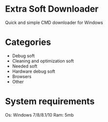 # Extra Soft Downloader
Quick and simple CMD downloader for Windows

# Categories
* Debug soft
* Cleaning and optimization soft
* Needed soft
* Hardware debug soft
* Browsers
* Other

# System requirements
Os: Windows 7/8/8.1/10
Ram: 5mb
